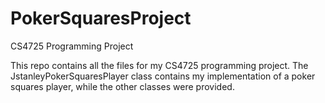 # PokerSquaresProject
CS4725 Programming Project

This repo contains all the files for my CS4725 programming project. The JstanleyPokerSquaresPlayer class contains my implementation of a poker squares player, while the other classes were provided.

